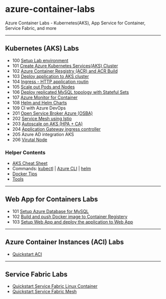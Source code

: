 # azure-container-labs
Azure Container Labs - Kubernetes(AKS), App Service for Container, Service Fabric, and more 

---
## Kubernetes (AKS) Labs
- 100 [Setup Lab environment](labs/aks-100-setup-env.md)
- 101 [Create Azure Kubernetes Services(AKS) Cluster](labs/aks-101-create-aks-cluster.md)
- 102 [Azure Container Resgistry (ACR) and ACR Build](labs/aks-102-acr.md)
- 103 [Deploy application to AKS cluster](labs/aks-103-deploy-app.md)
- 104 [Ingress -  HTTP application routin](labs/aks-104-ingress.md)
- 105 [Scale out Pods and Nodes](labs/aks-105-scaleout.md)
- 106 [Deploy replicated MySQL topology with Stateful Sets](labs/aks-106-statefulsets.md)
- 107 [Azure Monitor for Container](labs/aks-107-container-insights.md)
- 108 [Helm and Helm Charts](labs/aks-108-helm.md)
- 109 CI with Azure DevOps
- 201 [Open Service Broker Azure (OSBA)](labs/aks-201-osba.md)
- 202 [Service Mesh using Istio](labs/aks-202-istio-top.md)
- 203 [Autoscale on AKS (HPA + CA)](labs/aks-203-autoscale.md)
- 204 [Application Gateway ingress controller](labs/aks-204-app-gateway-ingress.md) 
- 205 Azure AD integration AKS
- 206 [Virutal Node](labs/aks-206-virtual-node.md)

### Helper Contents
- [AKS Cheat Sheet](labs/helper-aks-cheat-sheet.md)
- Commands: [kubectl](labs/helper-k8s-kubectl.md) | [Azure CLI](labs/helper-aks-azcli.md) | [helm](labs/helper-helm.md)
- [Docker Tips](labs/helper-docker-tips.md)
- [Tools](labs/helper-k8s-tools.md)

---
## Web App for Containers Labs
- 101 [Setup Azure Database for MySQL](labs/webapp-101-azdb4mysql.md)
- 102 [Build and push Docker image to Container Registery](labs/webapp-102-acr.md)
- 103 [Setup Web App and deploy the application to Web App](labs/webapp-103-deploy-app.md)

---
## Azure Container Instances (ACI) Labs
- [Quickstart ACI](labs/aci-quickstart.md)

---
## Service Fabric Labs
- [Quickstart Service Fabric Linux Container](https://gist.github.com/yokawasa/329a24ae30c855a475f4e58c9f654140)
- [Quickstart Service Fabric Mesh](https://gist.github.com/yokawasa/7aae70ef5ac8e7f23fd75cb73d9f161b)
